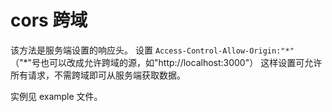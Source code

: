 # cors 跨域

该方法是服务端设置的响应头。
设置 `Access-Control-Allow-Origin:"*"` （"*"号也可以改成允许跨域的源，如"http://localhost:3000"）
这样设置可允许所有请求，不需跨域即可从服务端获取数据。

实例见 example 文件。
